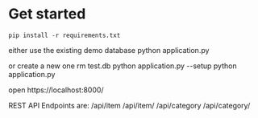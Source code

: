 Get started
===========

	pip install -r requirements.txt

either use the existing demo database
	python application.py

or create a new one
	rm test.db
	python application.py --setup
	python application.py

open https://localhost:8000/

REST API Endpoints are:
	/api/item
	/api/item/<itemid>
	/api/category
	/api/category/<categoryid>